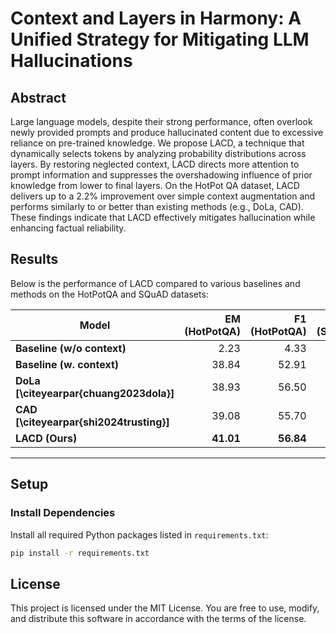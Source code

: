 # Context and Layers in Harmony: A Unified Strategy for Mitigating LLM Hallucinations

## Abstract
Large language models, despite their strong performance, often overlook newly provided prompts and produce hallucinated content due to excessive reliance on pre-trained knowledge. We propose LACD, a technique that dynamically selects tokens by analyzing probability distributions across layers. By restoring neglected context, LACD directs more attention to prompt information and suppresses the overshadowing influence of prior knowledge from lower to final layers. On the HotPot QA dataset, LACD delivers up to a 2.2% improvement over simple context augmentation and performs similarly to or better than existing methods (e.g., DoLa, CAD). These findings indicate that LACD effectively mitigates hallucination while enhancing factual reliability.

## Results

Below is the performance of LACD compared to various baselines and methods on the HotPotQA and SQuAD datasets:

| **Model**                                 | **EM (HotPotQA)** | **F1 (HotPotQA)** | **EM (SQuAD)** | **F1 (SQuAD)** |
|-------------------------------------------|-------------------:|------------------:|---------------:|---------------:|
| **Baseline (w/o context)**               | 2.23              | 4.33              | 2.69           | 4.62           |
| **Baseline (w. context)**                | 38.84             | 52.91             | 15.61          | 25.31          |
| **DoLa [\citeyearpar{chuang2023dola}]**  | 38.93             | 56.50             | 16.62          | 28.30          |
| **CAD [\citeyearpar{shi2024trusting}]**  | 39.08             | 55.70             | 30.12          | 45.29          |
| **LACD (Ours)**                          | **41.01**         | **56.84**         | **30.35**      | **46.13**      |

---

## Setup

### Install Dependencies
Install all required Python packages listed in `requirements.txt`:

```bash
pip install -r requirements.txt
```

## License

This project is licensed under the MIT License. You are free to use, modify, and distribute this software in accordance with the terms of the license.
